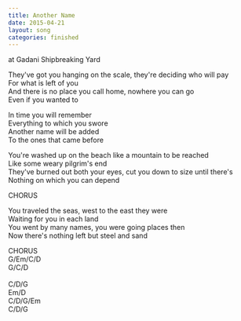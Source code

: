 ```yaml
---
title: Another Name
date: 2015-04-21
layout: song
categories: finished
---
```

<div class="notes">
	at Gadani Shipbreaking Yard
</div>

They've got you hanging on the scale, they're deciding who will pay  
For what is left of you  
And there is no place you call home, nowhere you can go  
Even if you wanted to

<div class="chorus">
	In time you will remember<br/>
	Everything to which you swore<br/>
	Another name will be added<br/>
	To the ones that came before
</div>

You're washed up on the beach like a mountain to be reached  
Like some weary pilgrim's end  
They've burned out both your eyes, cut you down to size until there's  
Nothing on which you can depend

<div class="chorus">
	CHORUS
</div>

You traveled the seas, west to the east they were  
Waiting for you in each land  
You went by many names, you were going places then  
Now there's nothing left but steel and sand

<div class="chorus">
	CHORUS
</div>

<div class="chords">
	G/Em/C/D<br/>
	G/C/D<br/>
	<br/>
	C/D/G<br/>
	Em/D<br/>
	C/D/G/Em<br/>
	C/D/G
</div>

